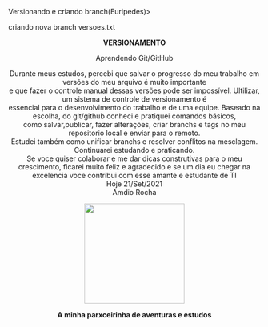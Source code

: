 
Versionando e criando branch(Euripedes)>

criando nova branch versoes.txt

<p align="center">
  <b>VERSIONAMENTO</b>
</p>
<p align="center">
Aprendendo Git/GitHub
</p>

<p align="center">
Durante meus estudos, percebi que salvar o progresso do meu trabalho em versões do meu arquivo é muito importante <br>e que      fazer o controle manual dessas versões pode ser impossível. Ultilizar, um sistema de controle de versionamento é <br>essencial  para o desenvolvimento do trabalho e de uma equipe. Baseado na escolha, do git/github conheci e pratiquei comandos básicos,<br>  como salvar,publicar, fazer alterações, criar branchs e tags no meu repositorio local e enviar para o remoto. <br>Estudei também  como unificar branchs e resolver conflitos na mesclagem. Continuarei estudando e praticando.<br> Se voce quiser colaborar e me dar dicas construtivas para o meu crescimento, ficarei muito feliz e agradecido e se um dia eu chegar na excelencia voce contribui com esse amante e estudante de TI<br>
  Hoje 21/Set/2021<br>
  Amdio Rocha
</p>
<p align="center">
<img width="200px" src="https://github.com/Amdio11/senai-versoes-colaboracoes/blob/master/img/Estudando.png">
</p>
<p align="center">
<b> A minha parxceirinha de aventuras e estudos </b>
</p>
